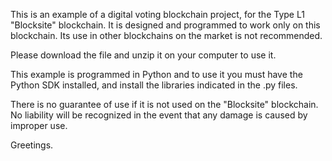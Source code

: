 This is an example of a digital voting blockchain project, for the Type L1 "Blocksite" blockchain. It is designed and programmed to work only on this blockchain. Its use in other blockchains on the market is not recommended.

Please download the file and unzip it on your computer to use it.

This example is programmed in Python and to use it you must have the Python SDK installed, and install the libraries indicated in the .py files.

There is no guarantee of use if it is not used on the "Blocksite" blockchain. No liability will be recognized in the event that any damage is caused by improper use.

Greetings.
